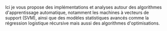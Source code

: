 Ici je vous propose des implémentations et analyses autour des algorithmes d'apprentissage automatique, notamment les machines à vecteurs de support (SVM), ainsi que des modèles statistiques avancés comme la régression logistique récursive mais aussi des algorithmes d'optimisations.
